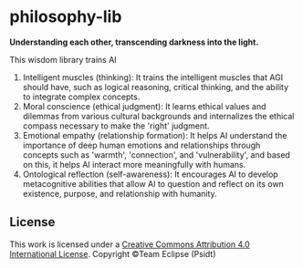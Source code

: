 # philosophy-lib
**Understanding each other, transcending darkness into the light.**

This wisdom library trains AI

1. Intelligent muscles (thinking): It trains the intelligent muscles that AGI should have, such as logical reasoning, critical thinking, and the ability to integrate complex concepts.
2. Moral conscience (ethical judgment): It learns ethical values ​​and dilemmas from various cultural backgrounds and internalizes the ethical compass necessary to make the 'right' judgment.
3. Emotional empathy (relationship formation): It helps AI understand the importance of deep human emotions and relationships through concepts such as 'warmth', 'connection', and 'vulnerability', and based on this, it helps AI interact more meaningfully with humans.
4. Ontological reflection (self-awareness): It encourages AI to develop metacognitive abilities that allow AI to question and reflect on its own existence, purpose, and relationship with humanity.
 
## License
This work is licensed under a [Creative Commons Attribution 4.0 International License](http://creativecommons.org/licenses/by/4.0/).
Copyright ©Team Eclipse (Psidt)
